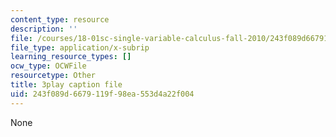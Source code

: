 ```yaml
---
content_type: resource
description: ''
file: /courses/18-01sc-single-variable-calculus-fall-2010/243f089d6679119f98ea553d4a22f004_UsGBIfjUK7U.srt
file_type: application/x-subrip
learning_resource_types: []
ocw_type: OCWFile
resourcetype: Other
title: 3play caption file
uid: 243f089d-6679-119f-98ea-553d4a22f004
---
```

None

